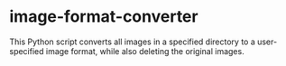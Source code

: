 # image-format-converter
This Python script converts all images in a specified directory to a user-specified image format, while also deleting the original images.
